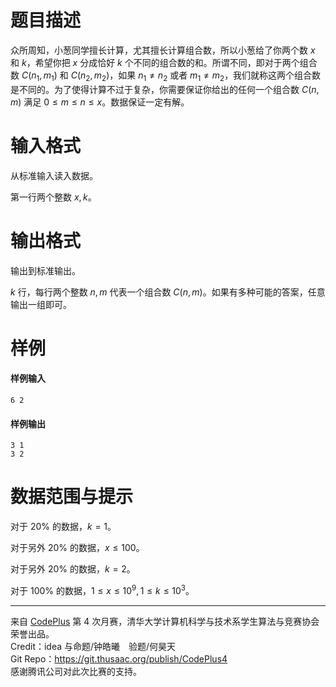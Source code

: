 
# 题目描述

众所周知，小葱同学擅长计算，尤其擅长计算组合数，所以小葱给了你两个数 $x$ 和 $k$，希望你把 $x$ 分成恰好 $k$ 个不同的组合数的和。所谓不同，即对于两个组合数 $C(n_1,m_1)$ 和 $C(n_2,m_2)$，如果 $n_1\neq n_2$ 或者 $m_1\neq m_2$，我们就称这两个组合数是不同的。为了使得计算不过于复杂，你需要保证你给出的任何一个组合数 $C(n,m)$ 满足 $0\leq m\leq n\leq x$。数据保证一定有解。

# 输入格式

从标准输入读入数据。

第一行两个整数 $x,k$。

# 输出格式

输出到标准输出。

$k$ 行，每行两个整数 $n,m$ 代表一个组合数 $C(n,m)$。如果有多种可能的答案，任意输出一组即可。

# 样例

#### 样例输入

```plain
6 2
```

#### 样例输出

```plain
3 1
3 2
```

# 数据范围与提示

对于 $20\%$ 的数据，$k=1$。

对于另外 $20\%$ 的数据，$x\leq 100$。

对于另外 $20\%$ 的数据，$k=2$。

对于 $100\%$ 的数据，$1\leq x\leq 10^9,1\leq k\leq 10^3$。

<hr style='color: #ddd; margin-bottom: 1em'>

来自 [CodePlus](https://cp.thusaac.com/) 第 4 次月赛，清华大学计算机科学与技术系学生算法与竞赛协会 荣誉出品。  
Credit：idea 与命题/钟皓曦　验题/何昊天  
Git Repo：https://git.thusaac.org/publish/CodePlus4  
感谢腾讯公司对此次比赛的支持。

